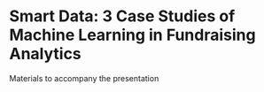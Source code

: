 # Smart Data: 3 Case Studies of Machine Learning in Fundraising Analytics
Materials to accompany the presentation
